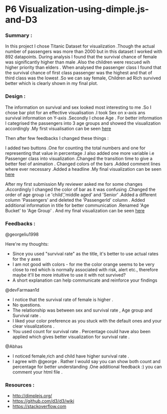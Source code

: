 # P6 Visualization-using-dimple.js-and-D3

### Summary :

In this project I chose Titanic Dataset for visualization .Though the actual number of passengers was more than 2000 but in this dataset
I worked with 892 datapoints. During analysis I found that the survival chance of female was significantly higher than male .Also the 
children were rescued wih higher priority than elders . When analysed the passenger class I found that the survival chance of first class 
passenger was the highest and that of third class was the lowest .So we can say female, Children ad Rich survived better which is clearly 
shown in my final plot.

### Design :

The information on survival and sex looked most interesting to me .So I chose bar plot for an effective visualisation .I took Sex on x-axis
ans survival information on Y-axis .Secondly I chose Age . For better information I categrised the passengers into 3 age groups and showed 
the visualization accordingly .My first visualisation can be seen [here](http://htmlpreview.github.io/?https://github.com/kamal11k/Visualization-using-dimple.js-and-D3/blob/master/index.html)

Then after few feedbacks I changed these things :

I added two buttons .One for counting the total numbers and one for representing that value in percentage .I also added one more variable
i.e Passenger class into visualization .Changed the transition time to give a better feel of animation . Changed colors of the bars .Added
comment lines where ever necessary .Added a headline .My final visualization can be seen [here](http://htmlpreview.github.io/?https://github.com/kamal11k/Visualization-using-dimple.js-and-D3/blob/master/index2.html)

After my first submission My reviewer asked me for some changes .Accordingly I changed the color of bar as it was confusing .Changed the
order of age group i.e 'child','middle aged' and 'Senior' .Added a different column 'Passengers' and deleted the 'PassengerId' column .
Added additional information in title for better communication .Renamed 'Age Bucket' to 'Age Group' . And my final visualization can 
be seen [here](http://htmlpreview.github.io/?https://github.com/kamal11k/Visualization-using-dimple.js-and-D3/blob/master/index3.html)

### Feedbacks :

@georgeliu1998

Here're my thoughts:
* Since you used "survival rate" as the title, it's better to use actual rates for the y axes
* I am not good with colors - for me the color orange seems to be very close to red which is normally associated with risk, alert etc., therefore maybe it'll be more intuitive to use it with not survived?
* A short explanation can help communicate and reinforce your findings


@devFarmaan1d

* I notice that the survival rate of female is higher .
* No questions.
* The relationship was between sex and survival rate , Age group and Survival rate .
* I liked your color preference as you stuck with the default ones and your clear visualizations .
* You used count for survival rate . Percentage could have also been applied which gives better visualization for survival rate .

@Abhas

* I noticed female,rich and child have higher survival rate .
* I agree with @george . Rather I would say you can show both count and percentage for better understanding .One additional feedback :)
  you can comment your html file .
  
### Resources :
* http://dimplejs.org/
* https://github.com/d3/d3/wiki
* https://stackoverflow.com
